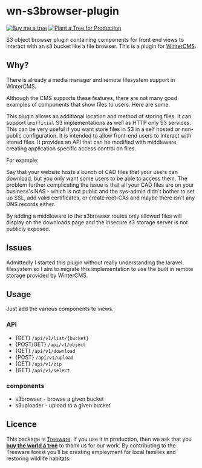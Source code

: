 # wn-s3browser-plugin

[![Buy me a tree](https://img.shields.io/badge/Buy%20me%20a%20tree-%F0%9F%8C%B3-green)](https://ecologi.com/mik-p-online?gift-trees)
[![Plant a Tree for Production](https://img.shields.io/badge/dynamic/json?color=brightgreen&label=Plant%20a%20Tree%20for%20Production&query=%24.total&url=https%3A%2F%2Fpublic.offset.earth%2Fusers%2Ftreeware%2Ftrees)](https://plant.treeware.earth/mik-p/wn-s3browser-plugin)

S3 object browser plugin containing components for front end views to interact with an s3 bucket like a file browser. This is a plugin for [WinterCMS](https://wintercms.com).

## Why?

There is already a media manager and remote filesystem support in WinterCMS.

Although the CMS supports these features, there are not many good examples of components that show files to users. Here are some.

This plugin allows an additional location and method of storing files. It can support `unofficial` S3 implementations as well as HTTP only S3 services. This can be very useful if you want store files in S3 in a self hosted or non-public configuration. It is intended to allow front-end users to interact with stored files. It provides an API that can be modified with middleware creating application specific access control on files.

For example:

Say that your website hosts a bunch of CAD files that your users can download, but you only want some users to be able to access them. The problem further complicating the issue is that all your CAD files are on your business's NAS - which is not public and the sys-admin didn't bother to set up SSL, add valid certificates, or create root-CAs and maybe there isn't any DNS records either.

By adding a middleware to the s3browser routes only allowed files will display on the downloads page and the insecure s3 storage server is not publicly exposed.

## Issues

Admittedly I started this plugin without really understanding the laravel filesystem so I aim to migrate this implementation to use the built in remote storage provided by WinterCMS.

## Usage

Just add the various components to views.

### API

- {GET} `/api/v1/list/{bucket}`
- {POST/GET} `/api/v1/object`
- {GET} `/api/v1/download`
- {POST} `/api/v1/upload`
- {GET} `/api/v1/zip`
- {GET} `/api/v1/select`

### components

- s3browser - browse a given bucket
- s3uploader - upload to a given bucket

## Licence

This package is [Treeware](https://treeware.earth). If you use it in production, then we ask that you [**buy the world a tree**](https://plant.treeware.earth/mik-p/wn-s3browser-plugin) to thank us for our work. By contributing to the Treeware forest you’ll be creating employment for local families and restoring wildlife habitats.
